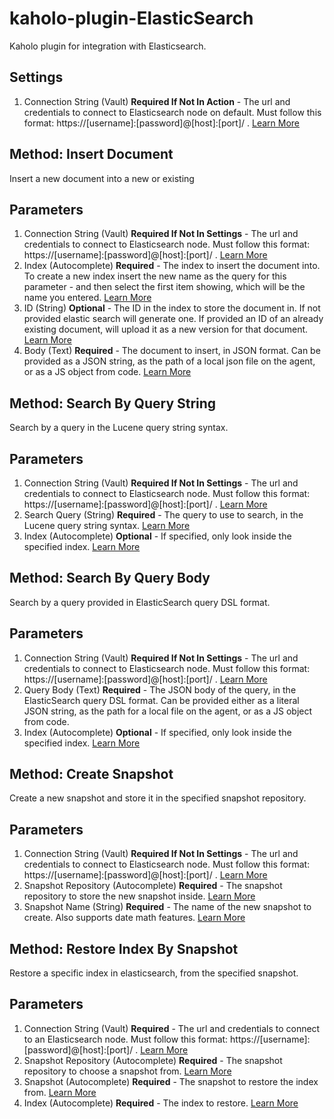# kaholo-plugin-ElasticSearch
Kaholo plugin for integration with Elasticsearch.

##  Settings
1. Connection String (Vault) **Required If Not In Action** - The url and credentials to connect to Elasticsearch node on default. Must follow this format: https://[username]:[password]@[host]:[port]/ .
[Learn More](https://help.compose.com/docs/elasticsearch-connecting-to-elasticsearch)

## Method: Insert Document
Insert a new document into a new or existing 

## Parameters
1. Connection String (Vault) **Required If Not In Settings** - The url and credentials to connect to Elasticsearch node. Must follow this format: https://[username]:[password]@[host]:[port]/ .
[Learn More](https://help.compose.com/docs/elasticsearch-connecting-to-elasticsearch)
2. Index (Autocomplete) **Required** - The index to insert the document into. To create a new index insert the new name as the query for this parameter - and then select the first item showing, which will be the name you entered.
[Learn More](https://www.elastic.co/blog/what-is-an-elasticsearch-index)
3. ID (String) **Optional** - The ID in the index to store the document in. If not provided elastic search will generate one. If provided an ID of an already existing document, will upload it as a new version for that document.
[Learn More](https://www.elastic.co/guide/en/elasticsearch/reference/current/mapping-id-field.html)
4. Body (Text) **Required** - The document to insert, in JSON format. Can be provided as a JSON string, as the path of a local json file on the agent, or as a JS object from code.
[Learn More](https://www.elastic.co/guide/en/elasticsearch/reference/current/documents-indices.html)

## Method: Search By Query String
Search by a query in the Lucene query string syntax. 

## Parameters
1. Connection String (Vault) **Required If Not In Settings** - The url and credentials to connect to Elasticsearch node. Must follow this format: https://[username]:[password]@[host]:[port]/ .
[Learn More](https://help.compose.com/docs/elasticsearch-connecting-to-elasticsearch)
2. Search Query (String) **Required** - The query to use to search, in the Lucene query string syntax.
[Learn More](https://lucene.apache.org/core/2_9_4/queryparsersyntax.html)
3. Index (Autocomplete) **Optional** - If specified, only look inside the specified index.
[Learn More](https://www.elastic.co/blog/what-is-an-elasticsearch-index)

## Method: Search By Query Body
Search by a query provided in ElasticSearch query DSL format.

## Parameters
1. Connection String (Vault) **Required If Not In Settings** - The url and credentials to connect to Elasticsearch node. Must follow this format: https://[username]:[password]@[host]:[port]/ .
[Learn More](https://help.compose.com/docs/elasticsearch-connecting-to-elasticsearch)
2. Query Body (Text) **Required** - The JSON body of the query, in the ElasticSearch query DSL format. Can be provided either as a literal JSON string, as the path for a local file on the agent, or as a JS object from code.
3. Index (Autocomplete) **Optional** - If specified, only look inside the specified index.
[Learn More](https://www.elastic.co/blog/what-is-an-elasticsearch-index)

## Method: Create Snapshot
Create a new snapshot and store it in the specified snapshot repository.

## Parameters
1. Connection String (Vault) **Required If Not In Settings** - The url and credentials to connect to Elasticsearch node. Must follow this format: https://[username]:[password]@[host]:[port]/ .
[Learn More](https://help.compose.com/docs/elasticsearch-connecting-to-elasticsearch)
2. Snapshot Repository (Autocomplete) **Required** - The snapshot repository to store the new snapshot inside.
[Learn More](https://www.elastic.co/guide/en/elasticsearch/reference/current/snapshots-register-repository.html)
3. Snapshot Name (String) **Required** - The name of the new snapshot to create. Also supports date math features.
[Learn More](https://www.elastic.co/guide/en/elasticsearch/reference/current/date-math-index-names.html)

## Method: Restore Index By Snapshot
Restore a specific index in elasticsearch, from the specified snapshot.

## Parameters
1. Connection String (Vault) **Required** - The url and credentials to connect to an Elasticsearch node. Must follow this format: https://[username]:[password]@[host]:[port]/ .
[Learn More](https://help.compose.com/docs/elasticsearch-connecting-to-elasticsearch)
2. Snapshot Repository (Autocomplete) **Required** - The snapshot repository to choose a snapshot from.
[Learn More](https://www.elastic.co/guide/en/elasticsearch/reference/current/snapshots-register-repository.html)
3. Snapshot (Autocomplete) **Required** - The snapshot to restore the index from.
[Learn More](https://www.elastic.co/guide/en/elasticsearch/reference/current/snapshots-take-snapshot.html)
4. Index (Autocomplete) **Required** - The index to restore.
[Learn More](https://www.elastic.co/blog/what-is-an-elasticsearch-index)
